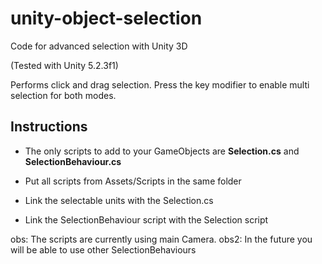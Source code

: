 # unity-object-selection
Code for advanced selection with Unity 3D

(Tested with Unity 5.2.3f1)

Performs click and drag selection.
Press the key modifier to enable multi selection for both modes.

## Instructions

* The only scripts to add to your GameObjects are **Selection.cs** and **SelectionBehaviour.cs**

* Put all scripts from Assets/Scripts in the same folder
* Link the selectable units with the Selection.cs
* Link the SelectionBehaviour script with the Selection script

obs: The scripts are currently using main Camera.
obs2: In the future you will be able to use other SelectionBehaviours

